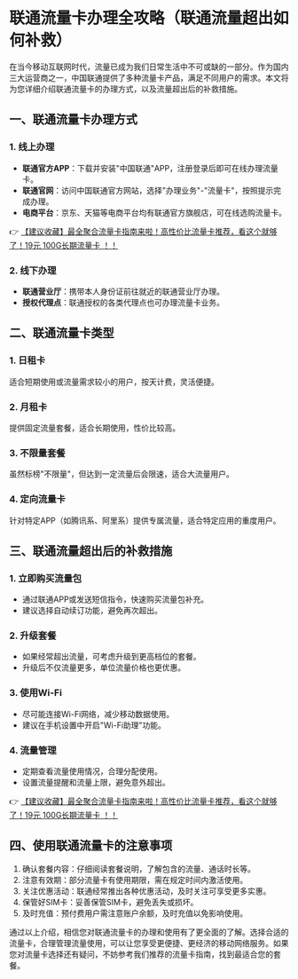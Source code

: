 # 联通流量卡办理全攻略（联通流量超出如何补救）

在当今移动互联网时代，流量已成为我们日常生活中不可或缺的一部分。作为国内三大运营商之一，中国联通提供了多种流量卡产品，满足不同用户的需求。本文将为您详细介绍联通流量卡的办理方式，以及流量超出后的补救措施。

## 一、联通流量卡办理方式

### 1. 线上办理
- **联通官方APP**：下载并安装"中国联通"APP，注册登录后即可在线办理流量卡。
- **联通官网**：访问中国联通官方网站，选择"办理业务"-"流量卡"，按照提示完成办理。
- **电商平台**：京东、天猫等电商平台均有联通官方旗舰店，可在线选购流量卡。

👉 [【建议收藏】最全聚合流量卡指南来啦！高性价比流量卡推荐，看这个就够了！19元 100G长期流量卡 ！！](https://bit.ly/Liuliangka)

### 2. 线下办理
- **联通营业厅**：携带本人身份证前往就近的联通营业厅办理。
- **授权代理点**：联通授权的各类代理点也可办理流量卡业务。

## 二、联通流量卡类型

### 1. 日租卡
适合短期使用或流量需求较小的用户，按天计费，灵活便捷。

### 2. 月租卡
提供固定流量套餐，适合长期使用，性价比较高。

### 3. 不限量套餐
虽然标榜"不限量"，但达到一定流量后会限速，适合大流量用户。

### 4. 定向流量卡
针对特定APP（如腾讯系、阿里系）提供专属流量，适合特定应用的重度用户。

## 三、联通流量超出后的补救措施

### 1. 立即购买流量包
- 通过联通APP或发送短信指令，快速购买流量包补充。
- 建议选择自动续订功能，避免再次超出。

### 2. 升级套餐
- 如果经常超出流量，可考虑升级到更高档位的套餐。
- 升级后不仅流量更多，单位流量价格也更优惠。

### 3. 使用Wi-Fi
- 尽可能连接Wi-Fi网络，减少移动数据使用。
- 建议在手机设置中开启"Wi-Fi助理"功能。

### 4. 流量管理
- 定期查看流量使用情况，合理分配使用。
- 设置流量提醒和流量上限，避免意外超出。

👉 [【建议收藏】最全聚合流量卡指南来啦！高性价比流量卡推荐，看这个就够了！19元 100G长期流量卡 ！！](https://bit.ly/Liuliangka)

## 四、使用联通流量卡的注意事项

1. 确认套餐内容：仔细阅读套餐说明，了解包含的流量、通话时长等。
2. 注意有效期：部分流量卡有使用期限，需在规定时间内激活使用。
3. 关注优惠活动：联通经常推出各种优惠活动，及时关注可享受更多实惠。
4. 保管好SIM卡：妥善保管SIM卡，避免丢失或损坏。
5. 及时充值：预付费用户需注意账户余额，及时充值以免影响使用。

通过以上介绍，相信您对联通流量卡的办理和使用有了更全面的了解。选择合适的流量卡，合理管理流量使用，可以让您享受更便捷、更经济的移动网络服务。如果您对流量卡选择还有疑问，不妨参考我们推荐的流量卡指南，找到最适合您的套餐。